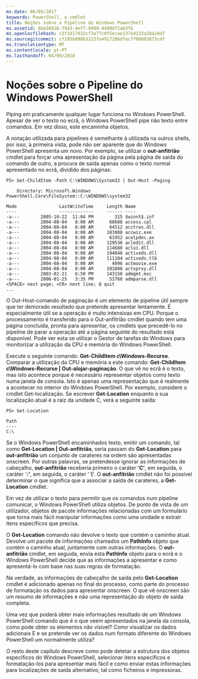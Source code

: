 ```yaml
---
ms.date: 06/05/2017
keywords: PowerShell, o cmdlet
title: Noções sobre o Pipeline do Windows PowerShell
ms.assetid: 6be50926-7943-4ef7-9499-4490d72a63fb
ms.openlocfilehash: c3f1d17432cf3a77c0f5ecae137a4233a28a19d7
ms.sourcegitcommit: cf195b090b3223fa4917206dfec7f0b603873cdf
ms.translationtype: MT
ms.contentlocale: pt-PT
ms.lasthandoff: 04/09/2018
---
```

# <a name="understanding-the-windows-powershell-pipeline"></a>Noções sobre o Pipeline do Windows PowerShell
Piping em praticamente qualquer lugar funciona no Windows PowerShell. Apesar de ver o texto no ecrã, o Windows PowerShell pipe não texto entre comandos. Em vez disso, este encaminha objetos.

A notação utilizada para pipelines é semelhante à utilizada na outros shells, por isso, à primeira vista, pode não ser aparente que do Windows PowerShell apresenta um novo. Por exemplo, se utilizar o **out-anfitrião** cmdlet para forçar uma apresentação da página pela página de saída do comando de outro, a procura de saída apenas como o texto normal apresentado no ecrã, dividido dos páginas:

```
PS> Get-ChildItem -Path C:\WINDOWS\System32 | Out-Host -Paging

    Directory: Microsoft.Windows PowerShell.Core\FileSystem::C:\WINDOWS\system32

Mode                LastWriteTime     Length Name
----                -------------     ------ ----
-a---        2005-10-22  11:04 PM        315 $winnt$.inf
-a---        2004-08-04   8:00 AM      68608 access.cpl
-a---        2004-08-04   8:00 AM      64512 acctres.dll
-a---        2004-08-04   8:00 AM     183808 accwiz.exe
-a---        2004-08-04   8:00 AM      61952 acelpdec.ax
-a---        2004-08-04   8:00 AM     129536 acledit.dll
-a---        2004-08-04   8:00 AM     114688 aclui.dll
-a---        2004-08-04   8:00 AM     194048 activeds.dll
-a---        2004-08-04   8:00 AM     111104 activeds.tlb
-a---        2004-08-04   8:00 AM       4096 actmovie.exe
-a---        2004-08-04   8:00 AM     101888 actxprxy.dll
-a---        2003-02-21   6:50 PM     143150 admgmt.msc
-a---        2006-01-25   3:35 PM      53760 admparse.dll
<SPACE> next page; <CR> next line; Q quit
...
```

O Out-Host-comando de paginação é um elemento de pipeline útil sempre que ter demorado resultado que pretende apresentar lentamente. É especialmente útil se a operação é muito intensivas em CPU. Porque o processamento é transferido para o Out-anfitrião cmdlet quando tem uma página concluída, pronta para apresentar, os cmdlets que precedê-lo no pipeline de parar a operação até a página seguinte do resultado está disponível. Pode ver esta se utilizar o Gestor de tarefas do Windows para monitorizar a utilização da CPU e memória do Windows PowerShell.

Execute o seguinte comando: **Get-ChildItem c\\Windows-Recurse**. Comparar a utilização da CPU e memória a este comando: **Get-ChildItem c\\Windows-Recurse | Out-alojar-paginação**. O que vê no ecrã é o texto, mas isto acontece porque é necessário representar objetos como texto numa janela de consola. Isto é apenas uma representação que é realmente a acontecer no interior do Windows PowerShell. Por exemplo, considere o cmdlet Get-localização. Se escrever **Get-Location** enquanto a sua localização atual é a raiz da unidade C, verá a seguinte saída:

```
PS> Get-Location

Path
----
C:\
```

Se o Windows PowerShell encaminhados texto, emitir um comando, tal como **Get-Location | Out-anfitrião**, seria passam do **Get-Location** para **out-anfitrião** um conjunto de carateres na ordem são apresentadas onscreen. Por outras palavras, se pretendesse ignorar as informações de cabeçalho, **out-anfitrião** receberia primeiro o caráter '**C'**, em seguida, o caráter '**:'**, em seguida, o caráter ' **\\'**. O **out-anfitrião** cmdlet não foi possível determinar o que significa que a associar a saída de carateres, a **Get-Location** cmdlet.

Em vez de utilizar o texto para permitir que os comandos num pipeline comunicar, o Windows PowerShell utiliza objetos. De ponto de vista de um utilizador, objetos de pacote informações relacionadas com um formulário que torna mais fácil manipular informações como uma unidade e extrair itens específicos que precisa.

O **Get-Location** comando não devolve o texto que contém o caminho atual. Devolve um pacote de informações chamados um **PathInfo** objeto que contém o caminho atual, juntamente com outras informações. O **out-anfitrião** cmdlet, em seguida, envia esta **PathInfo** objeto para o ecrã e o Windows PowerShell decide que as informações a apresentar e como apresentá-lo com base nas suas regras de formatação.

Na verdade, as informações de cabeçalho de saída pelo **Get-Location** cmdlet é adicionado apenas no final do processo, como parte do processo de formatação os dados para apresentar onscreen. O que vê onscreen são um resumo de informações e não uma representação do objeto de saída completa.

Uma vez que poderá obter mais informações resultado de um Windows PowerShell comando que é o que veem apresentados na janela da consola, como pode obter os elementos não visível? Como visualizar os dados adicionais E e se pretende ver os dados num formato diferente do Windows PowerShell um normalmente utiliza?

O resto deste capítulo descreve como pode detetar a estrutura dos objetos específicos do Windows PowerShell, selecionar itens específicos e formatação-los para apresentar mais fácil e como enviar estas informações para localizações de saída alternativo, tal como ficheiros e impressoras.